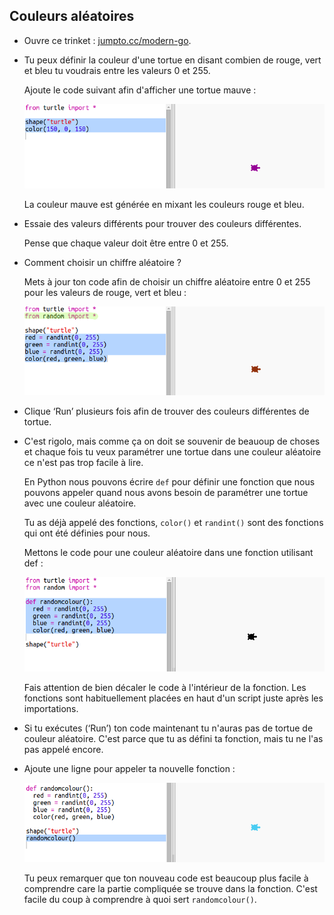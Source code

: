 ## Couleurs aléatoires

+ Ouvre ce trinket : <a href="http://jumpto.cc/modern-go" target="_blank">jumpto.cc/modern-go</a>.

+ Tu peux définir la couleur d'une tortue en disant combien de rouge, vert et bleu tu voudrais entre les valeurs 0 et 255.

    Ajoute le code suivant afin d'afficher une tortue mauve :

    ![capture d'écran](images/modern-purple.png)

    La couleur mauve est générée en mixant les couleurs rouge et bleu.

+ Essaie des valeurs différents pour trouver des couleurs différentes.

    Pense que chaque valeur doit être entre 0 et 255.

+ Comment choisir un chiffre aléatoire ?

    Mets à jour ton code afin de choisir un chiffre aléatoire entre 0 et 255 pour les valeurs de rouge, vert et bleu :

    ![capture d'écran](images/modern-random-colour.png)

+ Clique ‘Run’ plusieurs fois afin de trouver des couleurs différentes de tortue.

+ C'est rigolo, mais comme ça on doit se souvenir de beauoup de choses et chaque fois tu veux paramétrer une tortue dans une couleur aléatoire ce n'est pas trop facile à lire.

    En Python nous pouvons écrire `def` pour définir une fonction que nous pouvons appeler quand nous avons besoin de paramétrer une tortue avec une couleur aléatoire.

    Tu as déjà appelé des fonctions, `color()` et `randint()` sont des fonctions qui ont été définies pour nous.

    Mettons le code pour une couleur aléatoire dans une fonction utilisant def :

    ![capture d'écran](images/modern-colour-function.png)

  Fais attention de bien décaler le code à l'intérieur de la fonction. Les fonctions sont habituellement placées en haut d'un script juste après les importations.

+ Si tu exécutes (‘Run’) ton code maintenant tu n'auras pas de tortue de couleur aléatoire. C'est parce que tu as défini ta fonction, mais tu ne l'as pas appelé encore.

+ Ajoute une ligne pour appeler ta nouvelle fonction :

    ![capture d'écran](images/modern-call-colour.png)

    Tu peux remarquer que ton nouveau code est beaucoup plus facile à comprendre care la partie compliquée se trouve dans la fonction. C'est facile du coup à comprendre à quoi sert `randomcolour()`.
